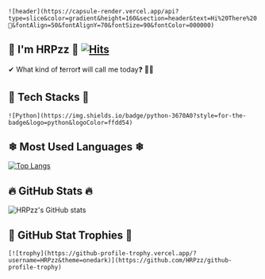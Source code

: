 ```
![header](https://capsule-render.vercel.app/api?type=slice&color=gradient&height=160&section=header&text=Hi%20There%20👋&fontAlign=50&fontAlignY=70&fontSize=90&fontColor=000000)
```

## 🌱 I'm HRPzz 🤗 [![Hits](https://hits.seeyoufarm.com/api/count/incr/badge.svg?url=https%3A%2F%2Fgithub.com%2FHRPzz&count_bg=%2379C83D&title_bg=%23555555&icon=&icon_color=%23E7E7E7&title=hits&edge_flat=false)](https://hits.seeyoufarm.com)

✔ What kind of ❗error❗ will call me today❓ 🤔💧

## 🌈 Tech Stacks 🌈

```null
![Python](https://img.shields.io/badge/python-3670A0?style=for-the-badge&logo=python&logoColor=ffdd54)
```

## ❄ Most Used Languages ❄

[![Top Langs](https://github-readme-stats.vercel.app/api/top-langs/?username=HRPzz&layout=compact)](https://github.com/HRPzz/github-readme-stats)

## 🔥 GitHub Stats 🔥

![HRPzz's GitHub stats](https://github-readme-stats.vercel.app/api?username=HRPzz&&show_icons=true&theme=onedark)

## 🌟 GitHub Stat Trophies 🌟

```null
[![trophy](https://github-profile-trophy.vercel.app/?username=HRPzz&theme=onedark)](https://github.com/HRPzz/github-profile-trophy)
```

## 





